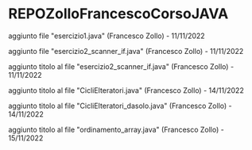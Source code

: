 # REPOZolloFrancescoCorsoJAVA

aggiunto file "esercizio1.java" (Francesco Zollo) - 11/11/2022

aggiunto file "esercizio2_scanner_if.java" (Francesco Zollo) - 11/11/2022

aggiunto titolo al file "esercizio2_scanner_if.java" (Francesco Zollo) - 11/11/2022

aggiunto titolo al file "CicliEIteratori.java" (Francesco Zollo) - 14/11/2022

aggiunto titolo al file "CicliEIteratori_dasolo.java" (Francesco Zollo) - 14/11/2022

aggiunto titolo al file "ordinamento_array.java" (Francesco Zollo) - 15/11/2022
